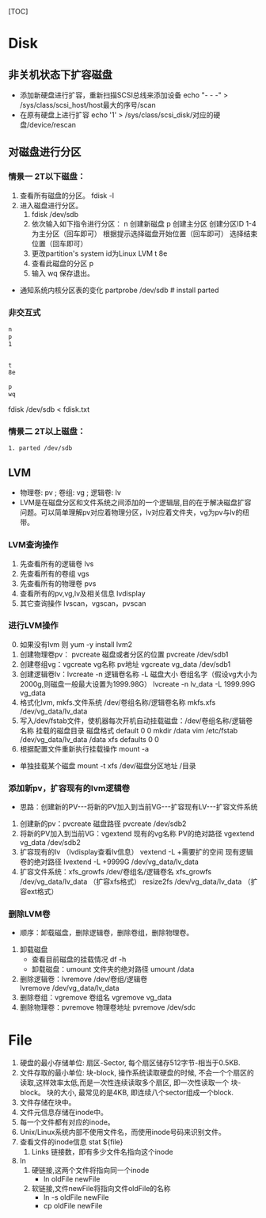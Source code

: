 [TOC]
# Disk
## 非关机状态下扩容磁盘
- 添加新硬盘进行扩容，重新扫描SCSI总线来添加设备 
	echo "- - -" >  /sys/class/scsi_host/host最大的序号/scan
- 在原有硬盘上进行扩容 
	echo '1' > /sys/class/scsi_disk/对应的硬盘/device/rescan

## 对磁盘进行分区
### 情景一 2T以下磁盘：
1. 查看所有磁盘的分区。
	fdisk -l
2. 进入磁盘进行分区。
	1. fdisk /dev/sdb
	2. 依次输入如下指令进行分区：
		n 创建新磁盘
		p 创建主分区
		创建分区ID 1-4为主分区（回车即可）
		根据提示选择磁盘开始位置（回车即可）
		选择结束位置（回车即可）
	3. 更改partition's system id为Linux LVM
		t
		8e
	4. 查看此磁盘的分区
		p 
	5. 输入 wq 保存退出。
	
- 通知系统内核分区表的变化
partprobe /dev/sdb # install parted  
### 非交互式
``` fdisk.txt
n
p
1


t
8e

p
wq
```
fdisk /dev/sdb < fdisk.txt

### 情景二 2T以上磁盘：
	1. parted /dev/sdb


## LVM
- 物理卷: pv ; 卷组: vg ; 逻辑卷: lv 
- LVM是在磁盘分区和文件系统之间添加的一个逻辑层,目的在于解决磁盘扩容问题。可以简单理解pv对应着物理分区，lv对应着文件夹，vg为pv与lv的纽带。
	
### LVM查询操作 
1. 先查看所有的逻辑卷
	lvs
2. 先查看所有的卷组
	vgs
3. 先查看所有的物理卷
	pvs
4. 查看所有的pv,vg,lv及相关信息
	lvdisplay
5. 其它查询操作
	lvscan，vgscan，pvscan
### 进行LVM操作
0. 如果没有lvm 则 yum -y install lvm2
1. 创建物理卷pv： pvcreate 磁盘或者分区的位置
	pvcreate /dev/sdb1
2. 创建卷组vg：vgcreate  vg名称  pv地址
	vgcreate  vg_data  /dev/sdb1
3. 创建逻辑卷lv：lvcreate -n 逻辑卷名称 -L  磁盘大小  卷组名字（假设vg大小为2000g,则磁盘一般最大设置为1999.98G）
	lvcreate -n lv_data -L  1999.99G  vg_data
4. 格式化lvm, mkfs.文件系统 /dev/卷组名称/逻辑卷名称
	mkfs.xfs /dev/vg_data/lv_data
5. 写入/dev/fstab文件，使机器每次开机自动挂载磁盘：/dev/卷组名称/逻辑卷名称 挂载的磁盘目录 磁盘格式 default 0 0
	mkdir /data
	vim /etc/fstab
	/dev/vg_data/lv_data   /data   xfs    defaults    0  0
6. 根据配置文件重新执行挂载操作
	mount -a

- 单独挂载某个磁盘
	mount -t xfs /dev/磁盘分区地址  /目录

### 添加新pv，扩容现有的lvm逻辑卷
- 思路：创建新的PV---将新的PV加入到当前VG---扩容现有LV---扩容文件系统
1. 创建新的pv：pvcreate 磁盘路径
	pvcreate /dev/sdb2
2. 将新的PV加入到当前VG：vgextend 现有的vg名称 PV的绝对路径
	vgextend  vg_data /dev/sdb2
3. 扩容现有的lv （lvdisplay查看lv信息） vextend -L +需要扩的空间 现有逻辑卷的绝对路径
	lvextend -L +9999G /dev/vg_data/lv_data
4. 扩容文件系统：xfs_growfs /dev/卷组名/逻辑卷名
	xfs_growfs /dev/vg_data/lv_data  （扩容xfs格式）
	resize2fs /dev/vg_data/lv_data   （扩容ext格式）
### 删除LVM卷
- 顺序：卸载磁盘，删除逻辑卷，删除卷组，删除物理卷。
1. 卸载磁盘
	- 查看目前磁盘的挂载情况 
	df -h
	- 卸载磁盘：umount 文件夹的绝对路径 
	umount /data
2. 删除逻辑卷：lvremove /dev/卷组/逻辑卷  
	lvremove /dev/vg_data/lv_data
2. 删除卷组：vgremove 卷组名
	vgremove vg_data
3. 删除物理卷：pvremove 物理卷地址
	pvremove /dev/sdc 

# File
1. 硬盘的最小存储单位: 扇区-Sector, 每个扇区储存512字节-相当于0.5KB.
2. 文件存取的最小单位: 块-block, 操作系统读取硬盘的时候, 不会一个个扇区的读取,这样效率太低,而是一次性连续读取多个扇区, 即一次性读取一个 块-block。 块的大小, 最常见的是4KB, 即连续八个sector组成一个block.
3. 文件存储在块中。
4. 文件元信息存储在inode中。
5. 每一个文件都有对应的inode。
6. Unix/Linux系统内部不使用文件名，而使用inode号码来识别文件。
7. 查看文件的inode信息 stat ${file}
    1. Links 链接数，即有多少文件名指向这个inode
8. ln
	1. 硬链接,这两个文件将指向同一个inode 
		- ln oldFile newFile  
	2. 软链接,文件newFile将指向文件oldFile的名称  
		- ln -s oldFile newFile  
		- cp oldFile newFile
		